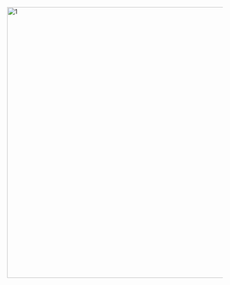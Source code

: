 <img width="1038" height="631" alt="1" src="https://github.com/user-attachments/assets/3faab2bf-ea05-4f94-a831-db0c59f0a435" />
